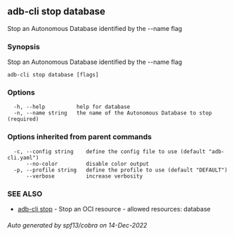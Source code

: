 ## adb-cli stop database

Stop an Autonomous Database identified by the --name flag

### Synopsis

Stop an Autonomous Database identified by the --name flag

```
adb-cli stop database [flags]
```

### Options

```
  -h, --help          help for database
  -n, --name string   the name of the Autonomous Database to stop (required)
```

### Options inherited from parent commands

```
  -c, --config string    define the config file to use (default "adb-cli.yaml")
      --no-color         disable color output
  -p, --profile string   define the profile to use (default "DEFAULT")
      --verbose          increase verbosity
```

### SEE ALSO

* [adb-cli stop](adb-cli_stop.md)	 - Stop an OCI resource - allowed resources: database

###### Auto generated by spf13/cobra on 14-Dec-2022
